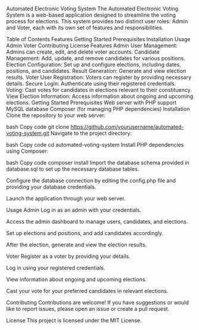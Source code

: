 Automated Electronic Voting System
The Automated Electronic Voting System is a web-based application designed to streamline the voting process for elections. This system provides two distinct user roles: Admin and Voter, each with its own set of features and responsibilities.

Table of Contents
Features
Getting Started
Prerequisites
Installation
Usage
Admin
Voter
Contributing
License
Features
Admin
User Management: Admins can create, edit, and delete voter accounts.
Candidate Management: Add, update, and remove candidates for various positions.
Election Configuration: Set up and configure elections, including dates, positions, and candidates.
Result Generation: Generate and view election results.
Voter
User Registration: Voters can register by providing necessary details.
Secure Login: Authenticate using their registered credentials.
Voting: Cast votes for candidates in elections relevant to their constituency.
View Election Information: Access information about ongoing and upcoming elections.
Getting Started
Prerequisites
Web server with PHP support
MySQL database
Composer (for managing PHP dependencies)
Installation
Clone the repository to your web server:

bash
Copy code
git clone https://github.com/yourusername/automated-voting-system.git
Navigate to the project directory:

bash
Copy code
cd automated-voting-system
Install PHP dependencies using Composer:

bash
Copy code
composer install
Import the database schema provided in database.sql to set up the necessary database tables.

Configure the database connection by editing the config.php file and providing your database credentials.

Launch the application through your web server.

Usage
Admin
Log in as an admin with your credentials.

Access the admin dashboard to manage users, candidates, and elections.

Set up elections and positions, and add candidates accordingly.

After the election, generate and view the election results.

Voter
Register as a voter by providing your details.

Log in using your registered credentials.

View information about ongoing and upcoming elections.

Cast your vote for your preferred candidates in relevant elections.

Contributing
Contributions are welcome! If you have suggestions or would like to report issues, please open an issue or create a pull request.

License
This project is licensed under the MIT License.
